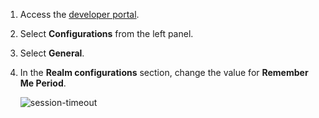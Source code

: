 1.   Access the [developer portal](insert-link). 

2.   Select **Configurations** from the left panel. 

3.   Select **General**.

4.   In the **Realm configurations** section, change the value for **Remember Me Period**.

     ![session-timeout](../../../../assets/img/fragments/session-timeout.png)
